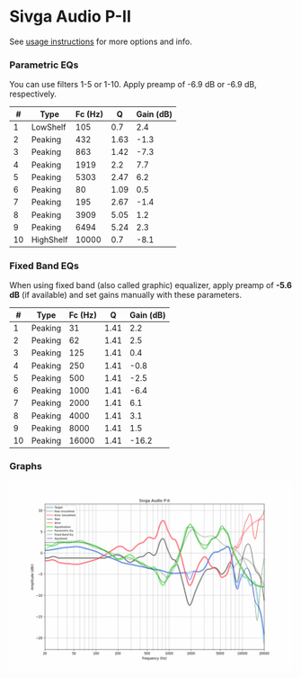 # Sivga Audio P-II
See [usage instructions](https://github.com/jaakkopasanen/AutoEq#usage) for more options and info.

### Parametric EQs
You can use filters 1-5 or 1-10. Apply preamp of -6.9 dB or -6.9 dB, respectively.

|   # | Type      |   Fc (Hz) |    Q |   Gain (dB) |
|-----|-----------|-----------|------|-------------|
|   1 | LowShelf  |       105 | 0.7  |         2.4 |
|   2 | Peaking   |       432 | 1.63 |        -1.3 |
|   3 | Peaking   |       863 | 1.42 |        -7.3 |
|   4 | Peaking   |      1919 | 2.2  |         7.7 |
|   5 | Peaking   |      5303 | 2.47 |         6.2 |
|   6 | Peaking   |        80 | 1.09 |         0.5 |
|   7 | Peaking   |       195 | 2.67 |        -1.4 |
|   8 | Peaking   |      3909 | 5.05 |         1.2 |
|   9 | Peaking   |      6494 | 5.24 |         2.3 |
|  10 | HighShelf |     10000 | 0.7  |        -8.1 |

### Fixed Band EQs
When using fixed band (also called graphic) equalizer, apply preamp of **-5.6 dB** (if available) and set gains manually with these parameters.

|   # | Type    |   Fc (Hz) |    Q |   Gain (dB) |
|-----|---------|-----------|------|-------------|
|   1 | Peaking |        31 | 1.41 |         2.2 |
|   2 | Peaking |        62 | 1.41 |         2.5 |
|   3 | Peaking |       125 | 1.41 |         0.4 |
|   4 | Peaking |       250 | 1.41 |        -0.8 |
|   5 | Peaking |       500 | 1.41 |        -2.5 |
|   6 | Peaking |      1000 | 1.41 |        -6.4 |
|   7 | Peaking |      2000 | 1.41 |         6.1 |
|   8 | Peaking |      4000 | 1.41 |         3.1 |
|   9 | Peaking |      8000 | 1.41 |         1.5 |
|  10 | Peaking |     16000 | 1.41 |       -16.2 |

### Graphs
![](./Sivga%20Audio%20P-II.png)
